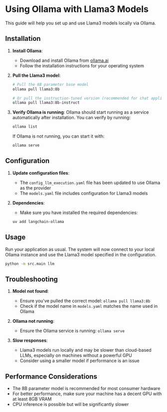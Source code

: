 # Using Ollama with Llama3 Models

This guide will help you set up and use Llama3 models locally via Ollama.

## Installation

1. **Install Ollama**:

   - Download and install Ollama from [ollama.ai](https://ollama.ai/)
   - Follow the installation instructions for your operating system

2. **Pull the Llama3 model**:

   ```bash
   # Pull the 8B parameter base model
   ollama pull llama3:8b

   # Or pull the instruction-tuned version (recommended for chat applications)
   ollama pull llama3:8b-instruct
   ```

3. **Verify Ollama is running**:
   Ollama should start running as a service automatically after installation. You can verify by running:

   ```bash
   ollama list
   ```

   If Ollama is not running, you can start it with:

   ```bash
   ollama serve
   ```

## Configuration

1. **Update configuration files**:

   - The `config_llm_execution.yaml` file has been updated to use Ollama as the provider
   - The `models.yaml` file includes configuration for Llama3 models

2. **Dependencies**:
   - Make sure you have installed the required dependencies:
   ```bash
   uv add langchain-ollama
   ```

## Usage

Run your application as usual. The system will now connect to your local Ollama instance and use the Llama3 model specified in the configuration.

```bash
python -m src.main llm
```

## Troubleshooting

1. **Model not found**:

   - Ensure you've pulled the correct model: `ollama pull llama3:8b`
   - Check if the model name in `models.yaml` matches the name used in Ollama

2. **Ollama not running**:
   - Ensure the Ollama service is running: `ollama serve`
3. **Slow responses**:
   - Llama3 models run locally and may be slower than cloud-based LLMs, especially on machines without a powerful GPU
   - Consider using a smaller model if performance is an issue

## Performance Considerations

- The 8B parameter model is recommended for most consumer hardware
- For better performance, make sure your machine has a decent GPU with at least 8GB VRAM
- CPU inference is possible but will be significantly slower
